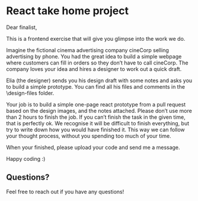 # React take home project

Dear finalist,

This is a frontend exercise that will give you glimpse into the work we do.

Imagine the fictional cinema advertising company cineCorp selling advertising by phone. You had the great idea to build a simple webpage where customers can fill in orders so they don’t have to call cineCorp. The company loves your idea and hires a designer to work out a quick draft.

Elia (the designer) sends you his design draft with some notes and asks you to build a simple prototype. You can find all his files and comments in the \design-files folder.

Your job is to build a simple one-page react prototype from a pull request based on the design images, and the notes attached. Please don’t use more than 2 hours to finish the job. If you can’t finish the task in the given time, that is perfectly ok. We recognise it will be difficult to finish everything, but try to write down how you would have finished it. This way we can follow your thought process, without you spending too much of your time.

When your finished, please upload your code and send me a message.

Happy coding :)

## Questions?
Feel free to reach out if you have any questions!
